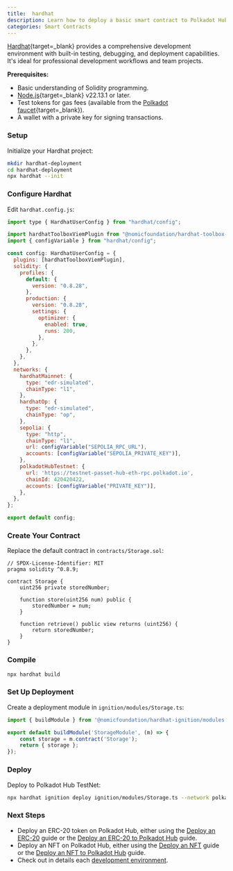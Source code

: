 ```yaml
---
title:  hardhat
description: Learn how to deploy a basic smart contract to Polkadot Hub using Hardhat, Perfect for professional workflows requiring comprehensive testing and debugging.
categories: Smart Contracts
---
```


[Hardhat](https://hardhat.org/){target=\_blank} provides a comprehensive development environment with built-in testing, debugging, and deployment capabilities. It's ideal for professional development workflows and team projects.

**Prerequisites:**

- Basic understanding of Solidity programming.
- [Node.js](https://nodejs.org/en/download){target=\_blank} v22.13.1 or later.
- Test tokens for gas fees (available from the [Polkadot faucet](https://faucet.polkadot.io/){target=\_blank}).
- A wallet with a private key for signing transactions.

### Setup

Initialize your Hardhat project:

```bash
mkdir hardhat-deployment
cd hardhat-deployment
npx hardhat --init
```

### Configure Hardhat

Edit `hardhat.config.js`:

```javascript title="hardhat.config.js" hl_lines="39-43"
import type { HardhatUserConfig } from "hardhat/config";

import hardhatToolboxViemPlugin from "@nomicfoundation/hardhat-toolbox-viem";
import { configVariable } from "hardhat/config";

const config: HardhatUserConfig = {
  plugins: [hardhatToolboxViemPlugin],
  solidity: {
    profiles: {
      default: {
        version: "0.8.28",
      },
      production: {
        version: "0.8.28",
        settings: {
          optimizer: {
            enabled: true,
            runs: 200,
          },
        },
      },
    },
  },
  networks: {
    hardhatMainnet: {
      type: "edr-simulated",
      chainType: "l1",
    },
    hardhatOp: {
      type: "edr-simulated",
      chainType: "op",
    },
    sepolia: {
      type: "http",
      chainType: "l1",
      url: configVariable("SEPOLIA_RPC_URL"),
      accounts: [configVariable("SEPOLIA_PRIVATE_KEY")],
    },
    polkadotHubTestnet: {
      url: 'https://testnet-passet-hub-eth-rpc.polkadot.io',
      chainId: 420420422,
      accounts: [configVariable("PRIVATE_KEY")],
    },
  },
};

export default config;

```

### Create Your Contract

Replace the default contract in `contracts/Storage.sol`:

```solidity
// SPDX-License-Identifier: MIT
pragma solidity ^0.8.9;

contract Storage {
    uint256 private storedNumber;

    function store(uint256 num) public {
        storedNumber = num;
    }

    function retrieve() public view returns (uint256) {
        return storedNumber;
    }
}
```

### Compile

```bash
npx hardhat build
```

### Set Up Deployment

Create a deployment module in `ignition/modules/Storage.ts`:

```typescript title="ignition/modules/Storage.ts"
import { buildModule } from '@nomicfoundation/hardhat-ignition/modules';

export default buildModule('StorageModule', (m) => {
    const storage = m.contract('Storage');
    return { storage };
});
```

### Deploy

Deploy to Polkadot Hub TestNet:

```bash
npx hardhat ignition deploy ignition/modules/Storage.ts --network polkadotHubTestnet 
```

### Next Steps

- Deploy an ERC-20 token on Polkadot Hub, either using the [Deploy an ERC-20](/smart-contracts/cookbook/smart-contracts/deploy-erc20) guide or the [Deploy an ERC-20 to Polkadot Hub](/smart-contracts/cookbook/smart-contracts/deploy-erc20) guide.
- Deploy an NFT on Polkadot Hub, either using the [Deploy an NFT](/smart-contracts/cookbook/smart-contracts/deploy-nft) guide or the [Deploy an NFT to Polkadot Hub](/smart-contracts/cookbook/smart-contracts/deploy-nft) guide.
- Check out in details each [development environment](/smart-contracts/dev-environments/).